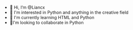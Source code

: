 - 👋 Hi, I’m @Liancx
- 👀 I'm interested in Python and anything in the creative field
- 🌱 I'm currently learning HTML and Python
- 💞️I'm looking to collaborate in Python

<!---
Liancx/Liancx is a ✨ special ✨ repository because its `README.md` (this file) appears on your GitHub profile.
You can click the Preview link to take a look at your changes.
--->
